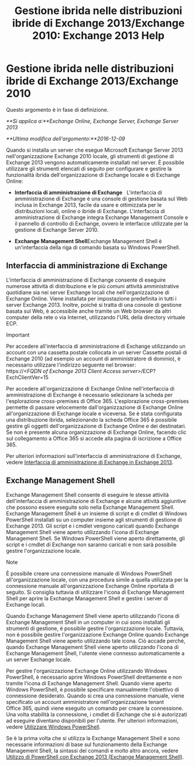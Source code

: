 ﻿---
title: 'Gestione ibrida nelle distribuzioni ibride di Exchange 2013/Exchange 2010: Exchange 2013 Help'
TOCTitle: Gestione ibrida nelle distribuzioni ibride di Exchange 2013/Exchange 2010
ms:assetid: 613ad2c2-bb7a-4810-b572-71945bd103f1
ms:mtpsurl: https://technet.microsoft.com/it-it/library/Dn393961(v=EXCHG.150)
ms:contentKeyID: 59634761
ms.date: 01/10/2018
mtps_version: v=EXCHG.150
ms.translationtype: HT
---

# Gestione ibrida nelle distribuzioni ibride di Exchange 2013/Exchange 2010

Questo argomento è in fase di definizione.  

_**Si applica a:**Exchange Online, Exchange Server, Exchange Server 2013_

_**Ultima modifica dell'argomento:**2016-12-09_

Quando si installa un server che esegue Microsoft Exchange Server 2013 nell'organizzazione Exchange 2010 locale, gli strumenti di gestione di Exchange 2013 vengono automaticamente installati nel server. È possibile utilizzare gli strumenti elencati di seguito per configurare e gestire la funzionalità ibrida dell'organizzazione di Exchange locale e di Exchange Online:

  - **Interfaccia di amministrazione di Exchange**   L'interfaccia di amministrazione di Exchange è una console di gestione basata sul Web inclusa in Exchange 2013, facile da usare e ottimizzata per le distribuzioni locali, online o ibride di Exchange. L'interfaccia di amministrazione di Exchange integra Exchange Management Console e il pannello di controllo di Exchange, ovvero le interfacce utilizzate per la gestione di Exchange Server 2010.

  - **Exchange Management Shell**Exchange Management Shell è un'interfaccia della riga di comando basata su Windows PowerShell.

## Interfaccia di amministrazione di Exchange

L'interfaccia di amministrazione di Exchange consente di eseguire numerose attività di distribuzione e le più comuni attività amministrative quotidiane sia nei server Exchange locali che nell'organizzazione di Exchange Online. Viene installata per impostazione predefinita in tutti i server Exchange 2013. Inoltre, poiché si tratta di una console di gestione basata sul Web, è accessibile anche tramite un Web browser da altri computer della rete o via Internet, utilizzando l'URL della directory virtuale ECP.


> [!IMPORTANT]
> Per accedere all'interfaccia di amministrazione di Exchange utilizzando un account con una cassetta postale collocata in un server Cassette postali di Exchange 2010 (ad esempio un account di amministratore di dominio), è necessario utilizzare l'indirizzo seguente nel browser:<BR>https://<EM>&lt;FQDN of Exchange 2013 Client Access server&gt;</EM>/ECP? ExchClientVer=15



Per accedere all'organizzazione di Exchange Online nell'interfaccia di amministrazione di Exchange è necessario selezionare la scheda per l'esplorazione cross-premises di Office 365. L'esplorazione cross-premises permette di passare velocemente dall'organizzazione di Exchange Online all'organizzazione di Exchange locale e viceversa. Se è stata configurata una distribuzione ibrida, selezionando la scheda Office 365 è possibile gestire gli oggetti dell'organizzazione di Exchange Online e dei destinatari. Se non è presente alcuna organizzazione di Exchange Online, facendo clic sul collegamento a Office 365 si accede alla pagina di iscrizione a Office 365.

Per ulteriori informazioni sull'interfaccia di amministrazione di Exchange, vedere [Interfaccia di amministrazione di Exchange in Exchange 2013](https://technet.microsoft.com/it-it/library/jj150562\(v=exchg.150\)).

## Exchange Management Shell

Exchange Management Shell consente di eseguire le stesse attività dell'interfaccia di amministrazione di Exchange e alcune attività aggiuntive che possono essere eseguite solo nella Exchange Management Shell. Exchange Management Shell è un insieme di script e di cmdlet di Windows PowerShell installati su un computer insieme agli strumenti di gestione di Exchange 2013. Gli script e i cmdlet vengono caricati quando Exchange Management Shell viene aperto utilizzando l'icona di Exchange Management Shell. Se Windows PowerShell viene aperto direttamente, gli script e i cmdlet di Exchange non saranno caricati e non sarà possibile gestire l'organizzazione locale.


> [!NOTE]
> È possibile creare una connessione manuale di Windows PowerShell all'organizzazione locale, con una procedura simile a quella utilizzata per la connessione manuale all'organizzazione Exchange Online riportata di seguito. Si consiglia tuttavia di utilizzare l'icona di Exchange Management Shell per aprire la Exchange Management Shell e gestire i server di Exchange locali.



Quando Exchange Management Shell viene aperto utilizzando l'icona di Exchange Management Shell in un computer in cui sono installati gli strumenti di gestione, è possibile gestire l'organizzazione locale. Tuttavia, non è possibile gestire l'organizzazione Exchange Online quando Exchange Management Shell viene aperto utilizzando tale icona. Ciò accade perché, quando Exchange Management Shell viene aperto utilizzando l'icona di Exchange Management Shell, l'utente viene connesso automaticamente a un server Exchange locale.

Per gestire l'organizzazione Exchange Online utilizzando Windows PowerShell, è necessario aprire Windows PowerShell direttamente e non tramite l'icona di Exchange Management Shell. Quando viene aperto Windows PowerShell, è possibile specificare manualmente l'obiettivo di connessione desiderato. Quando si crea una connessione manuale, viene specificato un account amministratore nell'organizzazione tenant Office 365, quindi viene eseguito un comando per creare la connessione. Una volta stabilità la connessione, i cmdlet di Exchange che si è autorizzati ad eseguire diventano disponibili per l'utente. Per ulteriori informazioni, vedere [Utilizzare Windows PowerShell](http://go.microsoft.com/fwlink/p/?linkid=209660).

Se è la prima volta che si utilizza la Exchange Management Shell e sono necessarie informazioni di base sul funzionamento della Exchange Management Shell, la sintassi dei comandi e molto altro ancora, vedere [Utilizzo di PowerShell con Exchange 2013 (Exchange Management Shell)](https://technet.microsoft.com/it-it/library/bb123778\(v=exchg.150\)).

